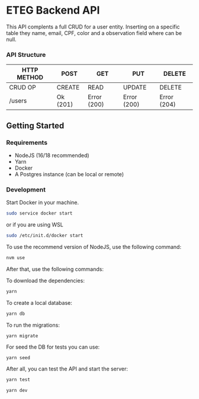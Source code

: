 # ETEG Backend API

This API complents a full CRUD for a user entity. Inserting on a specific table they name, email, CPF, color and a observation field where can be null.

### API Structure

| HTTP METHOD | POST        | GET         | PUT         | DELETE      |
| ----------- | ----------- | ----------- | ----------- | ----------- |
| CRUD OP     | CREATE      | READ        | UPDATE      | DELETE      |
| /users      | Ok (201)    | Error (200) | Error (200) | Error (204) |



## Getting Started


### Requirements

- NodeJS (16/18 recommended)
- Yarn
- Docker
- A Postgres instance (can be local or remote)

### Development

Start Docker in your machine.

```bash
sudo service docker start
```

or if you are using WSL

```bash
sudo /etc/init.d/docker start
```

To use the recommend version of NodeJS, use the following command:
```bash
nvm use
```
After that, use the following commands:

To download the dependencies:

```bash
yarn 
```
To create a local database:

```bash
yarn db
```
To run the migrations:

```bash
yarn migrate
```

For seed the DB for tests you can use:
```
yarn seed
```

After all, you can test the API and start the server:


```bash
yarn test
```

```bash
yarn dev
```
